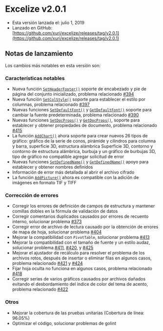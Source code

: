 # Excelize v2.0.1

* Esta versión lanzada el: julio 1, 2019
* Lanzado en GitHub: [https://github.com/xuri/excelize/releases/tag/v2.0.1](https://github.com/xuri/excelize/releases/tag/v2.0.1)

## Notas de lanzamiento

Los cambios más notables en esta versión son:

### Características notables

* Nueva función [`SetHeaderFooter()`](https://pkg.go.dev/github.com/360EntSecGroup-Skylar/excelize/v2@v2.0.1#File.SetHeaderFooter) soporte de encabezado y pie de página del conjunto inicializado, problema relacionado [#394](https://github.com/xuri/excelize/issues/394)
* Nueva función [`SetColStyle()`](https://pkg.go.dev/github.com/360EntSecGroup-Skylar/excelize/v2@v2.0.1#File.SetColStyle) soporte para establecer el estilo por columnas, problema relacionado [#397](https://github.com/xuri/excelize/issues/397)
* Nuevas funciones [`SetDefaultFont()`](https://pkg.go.dev/github.com/360EntSecGroup-Skylar/excelize/v2@v2.0.1#File.SetDefaultFont) y [`GetDefaultFont()`](https://pkg.go.dev/github.com/360EntSecGroup-Skylar/excelize/v2@v2.0.1#File.GetDefaultFont) soporte para cambiar la fuente predeterminada, problema relacionado [#390](https://github.com/xuri/excelize/issues/390)
* Nuevas funciones [`SetDocProps()`](https://pkg.go.dev/github.com/360EntSecGroup-Skylar/excelize/v2@v2.0.1#File.SetDocProps) y [`GetDocProps()`](https://pkg.go.dev/github.com/360EntSecGroup-Skylar/excelize/v2@v2.0.1#File.GetDocProps), soporte para establecer y obtener propiedades de documento, problema relacionado [#415](https://github.com/xuri/excelize/issues/415)
* La función [`AddChart()`](https://pkg.go.dev/github.com/360EntSecGroup-Skylar/excelize/v2@v2.0.1#File.AddChart) ahora soporte para crear nuevos 26 tipos de gráfico: gráfico de la serie de conos, pirámide y cilindros para columna y barra, superficie 3D, estructura alámbrica Superficie 3D, contorno y contorno de estructura alámbrica, burbuja y un gráfico de burbujas 3D, tipo de gráfico no compatible agregar solicitud de error
* Nuevas funciones [`SetDefinedName()`](https://pkg.go.dev/github.com/360EntSecGroup-Skylar/excelize/v2@v2.0.1#File.SetDefinedName) y [`GetDefinedName()`](https://pkg.go.dev/github.com/360EntSecGroup-Skylar/excelize/v2@v2.0.1#File.GetDefinedName) apoyo para establecer y obtener nombres definidos
* Información de error más detallada al abrir el archivo cifrado
* La función [`AddPicture()`](https://pkg.go.dev/github.com/360EntSecGroup-Skylar/excelize/v2@v2.0.1#File.AddPicture) ahora es compatible con la adición de imágenes en formato TIF y TIFF

### Corrección de errores

* Corregir los errores de definición de campos de estructura y mantener comillas dobles en la fórmula de validación de datos
* Corregir comentarios duplicados causados por errores de recuento interno, solucionar problema [#373](https://github.com/xuri/excelize/issues/373)
* Corregir error de archivo de lectura causado por la obtención de errores de mapa de hoja, solucionar problema [#404](https://github.com/xuri/excelize/issues/404)
* Mejorar la compatibilidad con `PivotTable`, solucionar problema [#413](https://github.com/xuri/excelize/issues/413)
* Mejorar la compatibilidad con el tamaño de fuente y un estilo audaz, solucionar problema [#411](https://github.com/xuri/excelize/issues/411), [#420](https://github.com/xuri/excelize/issues/420), y [#425](https://github.com/xuri/excelize/issues/425)
* Mejorar el ajustador de recálculo para resolver el problema de los archivos rotos, después de insertar o eliminar filas en algunos casos, problema relacionado [#421](https://github.com/xuri/excelize/issues/421) y [#424](https://github.com/xuri/excelize/issues/424)
* Fijar hoja oculta no funciona en algunos casos, problema relacionado [#418](https://github.com/xuri/excelize/issues/418)
* Corregir series de varios gráficos causados por archivos dañados evitando el desbordamiento del índice de color del tema de acento, problema relacionado [#422](https://github.com/xuri/excelize/issues/422)

### Otros

* Mejorar la cobertura de las pruebas unitarias (Cobertura de línea: 96.05%)
* Optimizar el código, solucionar problemas de golint
